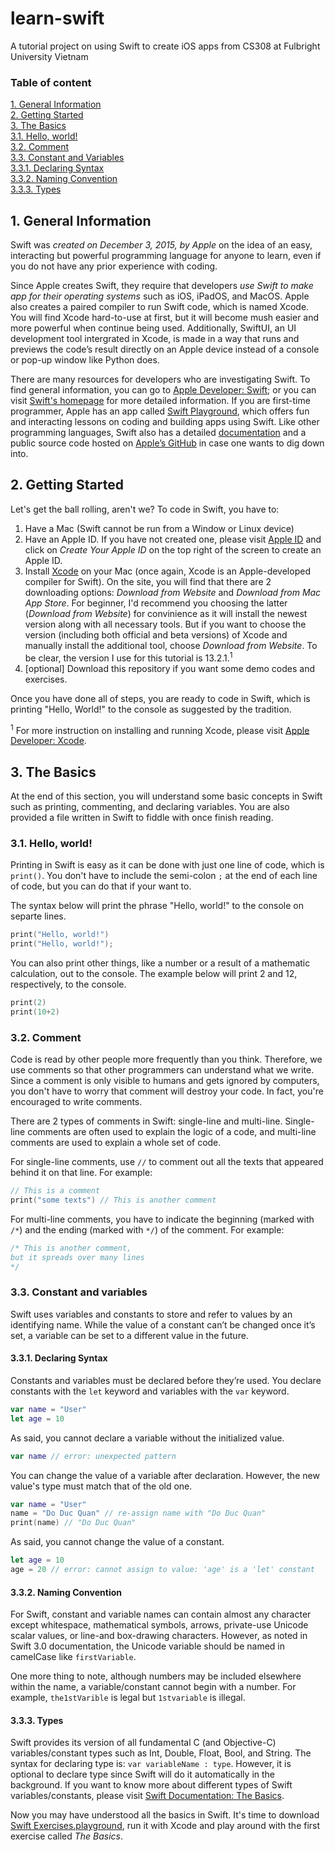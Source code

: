 # learn-swift

A tutorial project on using Swift to create iOS apps from CS308 at Fulbright University Vietnam

### Table of content
[1. General Information](#1-general-information)  
[2. Getting Started](#2-getting-started)    
[3. The Basics](#3-the-basics)  
  [3.1. Hello, world!](#31-hello-world)  
  [3.2. Comment](#32-comment)  
  [3.3. Constant and Variables](#33-constant-and-variables)  
    [3.3.1. Declaring Syntax](#331-declaring-syntax)  
    [3.3.2. Naming Convention](#332-naming-convention)  
    [3.3.3. Types](#333-types)  
<!---[4. Basic Operators](#4-basic-operators)  
  [4.1. Calculation](#41-calculation)  
  [4.2 Comparison](#42-comparison) --->
  
  
## 1. General Information

Swift was *created on December 3, 2015, by Apple* on the idea of an easy, interacting but powerful programming language for anyone to learn, even if you do not have any prior experience with coding.

Since Apple creates Swift, they require that developers *use Swift to make app for their operating systems* such as iOS, iPadOS, and MacOS. Apple also creates a paired compiler to run Swift code, which is named Xcode. You will find Xcode hard-to-use at first, but it will become mush easier and more powerful when continue being used. Additionally, SwiftUI, an UI development tool intergrated in Xcode, is made in a way that runs and previews the code’s result directly on an Apple device instead of a console or pop-up window like Python does.

There are many resources for developers who are investigating Swift. To find general information, you can go to [Apple Developer: Swift](https://developer.apple.com/swift/); or you can visit [Swift's homepage](https://www.swift.org) for more detailed information. If you are first-time programmer, Apple has an app called [Swift Playground](https://developer.apple.com/swift-playgrounds/), which offers fun and interacting lessons on coding and building apps using Swift. Like other programming languages, Swift also has a detailed [documentation](https://docs.swift.org/swift-book/) and a public source code hosted on [Apple’s GitHub](https://github.com/apple) in case one wants to dig down into.


## 2. Getting Started

Let's get the ball rolling, aren't we?
To code in Swift, you have to:
  1. Have a Mac (Swift cannot be run from a Window or Linux device)
  2. Have an Apple ID. If you have not created one, please visit [Apple ID](https://appleid.apple.com) and click on *Create Your Apple ID* on the top right of the screen to create an Apple ID. 
  3. Install [Xcode](https://developer.apple.com/xcode/) on your Mac (once again, Xcode is an Apple-developed compiler for Swift). On the site, you will find that there are 2 downloading options: *Download from Website* and *Download from Mac App Store*. For beginner, I'd recommend you choosing the latter (*Download from Website*) for convinience as it will install the newest version along with all necessary tools. But if you want to choose the version (including both official and beta versions) of Xcode and manually install the additional tool, choose *Download from Website*. To be clear, the version I use for this tutorial is 13.2.1.<sup>1</sup>
  4. [optional] Download this repository if you want some demo codes and exercises.

Once you have done all of steps, you are ready to code in Swift, which is printing "Hello, World!" to the console as suggested by the tradition.

<sup>1</sup> For more instruction on installing and running Xcode, please visit [Apple Developer: Xcode](https://developer.apple.com/documentation/xcode).

## 3. The Basics
At the end of this section, you will understand some basic concepts in Swift such as printing, commenting, and declaring variables. You are also provided a file written in Swift to fiddle with once finish reading.

### 3.1. Hello, world!

Printing in Swift is easy as it can be done with just one line of code, which is `print()`. You don't have to include the semi-colon `;` at the end of each line of code, but you can do that if your want to.

The syntax below will print the phrase "Hello, world!" to the console on separte lines.

```swift
print("Hello, world!")
print("Hello, world!");
```

You can also print other things, like a number or a result of a mathematic calculation, out to the console. The example below will print 2 and 12, respectively, to the console.
```swift
print(2)
print(10+2)
```

### 3.2. Comment

Code is read by other people more frequently than you think. Therefore, we use comments so that other programmers can understand what we write. Since a comment is only visible to humans and gets ignored by computers, you don't have to worry that comment will destroy your code. In fact, you're encouraged to write comments.

There are 2 types of comments in Swift: single-line and multi-line. Single-line comments are often used to explain the logic of a code, and multi-line comments are used to explain a whole set of code.

For single-line comments, use `//` to comment out all the texts that appeared behind it on that line. For example:
```swift
// This is a comment
print("some texts") // This is another comment
```
For multi-line comments, you have to indicate the beginning (marked with `/*`) and the ending (marked with `*/`) of the comment. For example:
```swift
/* This is another comment,
but it spreads over many lines
*/
```

### 3.3. Constant and variables
Swift uses variables and constants to store and refer to values by an identifying name. While the value of a constant can’t be changed once it’s set, a variable can be set to a different value in the future.

#### 3.3.1. Declaring Syntax
Constants and variables must be declared before they’re used. You declare constants with the `let` keyword and variables with the `var` keyword. 
```swift
var name = "User"
let age = 10
```
As said, you cannot declare a variable without the initialized value.
```swift
var name // error: unexpected pattern
```
You can change the value of a variable after declaration. However, the new value's type must match that of the old one.
```swift
var name = "User"
name = "Do Duc Quan" // re-assign name with "Do Duc Quan"
print(name) // "Do Duc Quan"
```
As said, you cannot change the value of a constant. 
```swift
let age = 10
age = 20 // error: cannot assign to value: 'age' is a 'let' constant
```

#### 3.3.2. Naming Convention

For Swift, constant and variable names can contain almost any character except whitespace, mathematical symbols, arrows, private-use Unicode scalar values, or line-and box-drawing characters. However, as noted in Swift 3.0 documentation, the Unicode variable should be named in camelCase like `firstVariable`.

One more thing to note, although numbers may be included elsewhere within the name, a variable/constant cannot begin with a number. For example, `the1stVarible` is legal but `1stvariable` is illegal.


#### 3.3.3. Types

Swift provides its version of all fundamental C (and Objective-C) variables/constant types such as Int, Double, Float, Bool, and String. The syntax for declaring type is: `var variableName : type`. However, it is optional to declare type since Swift will do it automatically in the background. If you want to know more about different types of Swift variables/constants, please visit [Swift Documentation: The Basics](https://docs.swift.org/swift-book/LanguageGuide/TheBasics.html).

Now you may have understood all the basics in Swift. It's time to download [Swift Exercises.playground](/Swift%20Exercises.playground), run it with Xcode and play around with the first exercise called *The Basics*.


<!---## 4. Basic Operators
### 4.1. Calculation
### 4.2 Comparison --->






